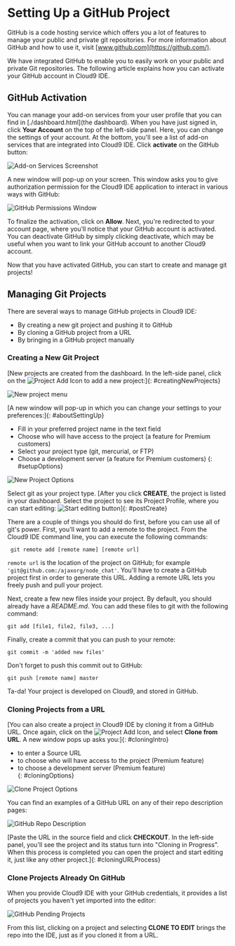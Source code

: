 # Setting Up a GitHub Project

GitHub is a code hosting service which offers you a lot of features to manage your public and private git repositories. For more information about GitHub and how to use it, visit [www.github.com](https://github.com/).

We have integrated GitHub to enable you to easily work on your public and private Git repositories. The following article explains how you can activate your GitHub account in Cloud9 IDE.

## GitHub Activation

You can manage your add-on services from your user profile that you can find in [./dashboard.html](the dashboard). When you have just signed in, click **Your Account** on the top of the left-side panel. Here, you can change the settings of your account. At the bottom, you'll see a list of add-on services that are integrated into Cloud9 IDE. Click **activate** on the GitHub button:

![Add-on Services Screenshot](./images/addonServices.png)

A new window will pop-up on your screen. This window asks you to give authorization permission for the Cloud9 IDE application to interact in various ways with GitHub:

![GitHub Permissions Window](./images/githubAuthorization.png)

To finalize the activation, click on **Allow**. Next, you're redirected to your account page, where you'll notice that your GitHub account is activated. You can deactivate GitHub by simply clicking deactivate, which may be useful when you want to link your GitHub account to another Cloud9 account.

Now that you have activated GitHub, you can start to create and manage git projects!

## Managing Git Projects

There are several ways to manage GitHub projects in Cloud9 IDE:

* By creating a new git project and pushing it to GitHub
* By cloning a GitHub project from a URL
* By bringing in a GitHub project manually

### Creating a New Git Project

[New projects are created from the dashboard. In the left-side panel, click on the ![Project Add Icon](./icons/workspacePlusIcon.png) to add a new project:]{: #creatingNewProjects}

![New project menu](./images/newWorkspace.png)

[A new window will pop-up in which you can change your settings to your preferences:]{: #aboutSettingUp}

* Fill in your preferred project name in the text field
* Choose who will have access to the project (a feature for Premium customers)
* Select your project type (git, mercurial, or FTP)
* Choose a development server (a feature for Premium customers)
{: #setupOptions}

![New Project Options](./images/createNewWorkspaceOptions.png)

Select git as your project type. [After you click **CREATE**, the project is listed in your dashboard. Select the project to see its Project Profile, where you can start editing: ![Start editing button](./icons/startEditing.png)]{: #postCreate}

There are a couple of things you should do first, before you can use all of git's power. First, you'll want to add a remote to the project. From the Cloud9 IDE command line, you can execute the following commands: 

     git remote add [remote name] [remote url]

`remote url` is the location of the project on GitHub; for example `'git@github.com:/ajaxorg/node_chat'`. You'll have to create a GitHub project first in order to generate this URL. Adding a remote URL lets you freely push and pull your project.

Next, create a few new files inside your project. By default, you should already have a _README.md_. You can add these files to git with the following command:

    git add [file1, file2, file3, ...]

Finally, create a commit that you can push to your remote:

    git commit -m 'added new files'
   
Don't forget to push this commit out to GitHub: 

    git push [remote name] master

Ta-da! Your project is developed on Cloud9, and stored in GitHub.

### Cloning Projects from a URL

[You can also create a project in Cloud9 IDE by cloning it from a GitHub URL. Once again, click on the ![Project Add Icon](./icons/workspacePlusIcon.png), and select **Clone from URL**. A new window pops up asks you:]{: #cloningIntro}

* to enter a Source URL
* to choose who will have access to the project (Premium feature)  
* to choose a development server (Premium feature)  
{: #cloningOptions}

![Clone Project Options](./images/cloneWorkspaceOptions.png)

You can find an examples of a GitHub URL on any of their repo description pages:

![GitHub Repo Description](./images/githubProjectURL.png)

[Paste the URL in the source field and click **CHECKOUT**. In the left-side panel, you'll see the project and its status turn into "Cloning in Progress". When this process is completed you can open the project and start editing it, just like any other project.]{: #cloningURLProcess}

### Clone Projects Already On GitHub

When you provide Cloud9 IDE with your GitHub credentials, it provides a list of projects you haven't yet imported into the editor:

![GitHub Pending Projects](./images/githubPendingWorkspaces.png)

From this list, clicking on a project and selecting **CLONE TO EDIT** brings the repo into the IDE, just as if you cloned it from a URL.